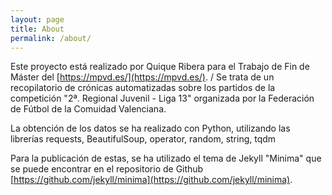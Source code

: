 ```yaml
---
layout: page
title: About
permalink: /about/
---
```


Este proyecto está realizado por Quique Ribera para el Trabajo de Fin de Máster del [https://mpvd.es/](https://mpvd.es/). /
Se trata de un recopilatorio de crónicas automatizadas sobre los partidos de la competición "2ª. Regional Juvenil - Liga 13" organizada por la Federación de Fútbol de la Comuidad Valenciana.

La obtención de los datos se ha realizado con Python, utilizando las librerías requests, BeautifulSoup, operator, random, string, tqdm

Para la publicación de estas, se ha utilizado el tema de Jekyll "Minima" que se puede encontrar en el repositorio de Github [https://github.com/jekyll/minima](https://github.com/jekyll/minima).
